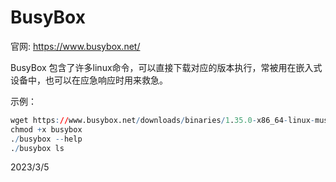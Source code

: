 # BusyBox

官网: https://www.busybox.net/  

BusyBox 包含了许多linux命令，可以直接下载对应的版本执行，常被用在嵌入式设备中，也可以在应急响应时用来救急。  

示例：  
```r
wget https://www.busybox.net/downloads/binaries/1.35.0-x86_64-linux-musl/busybox
chmod +x busybox
./busybox --help
./busybox ls
```


2023/3/5  
